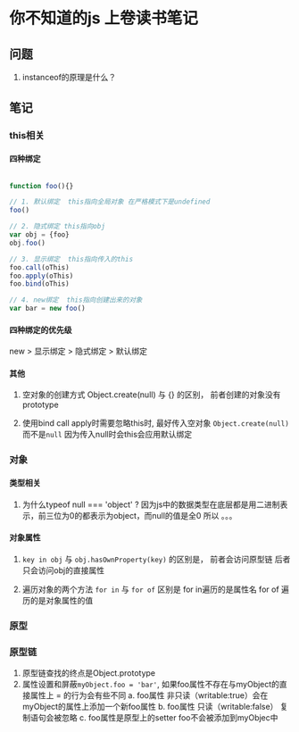 # 你不知道的js 上卷读书笔记

## 问题  

1. instanceof的原理是什么？

## 笔记  

### this相关

#### 四种绑定

```js

function foo(){}

// 1. 默认绑定  this指向全局对象 在严格模式下是undefined
foo()

// 2. 隐式绑定 this指向obj
var obj = {foo}
obj.foo()

// 3. 显示绑定  this指向传入的this
foo.call(oThis)
foo.apply(oThis)
foo.bind(oThis)

// 4. new绑定  this指向创建出来的对象
var bar = new foo()
```

#### 四种绑定的优先级

new > 显示绑定 > 隐式绑定 > 默认绑定

#### 其他  

1. 空对象的创建方式 Object.create(null) 与 {} 的区别， 前者创建的对象没有 prototype  

2. 使用bind call apply时需要忽略this时, 最好传入空对象 ```Object.create(null)```  而不是```null```  因为传入null时会this会应用默认绑定

### 对象

#### 类型相关  

1. 为什么typeof null === 'object' ?
  因为js中的数据类型在底层都是用二进制表示，前三位为0的都表示为object，而null的值是全0  所以 。。。
  
#### 对象属性  

1. ```key in obj``` 与 ```obj.hasOwnProperty(key)``` 的区别是， 前者会访问原型链 后者只会访问obj的直接属性

2. 遍历对象的两个方法 ```for in``` 与 ```for of``` 区别是 for  in遍历的是属性名  for of 遍历的是对象属性的值

### 原型

### 原型链

1. 原型链查找的终点是Object.prototype
2. 属性设置和屏蔽```myObject.foo = 'bar'```, 如果foo属性不存在与myObject的直接属性上 = 的行为会有些不同
  a. foo属性 非只读（writable:true）会在myObject的属性上添加一个新foo属性
  b. foo属性 只读（writable:false） 复制语句会被忽略
  c. foo属性是原型上的setter foo不会被添加到myObjec中
